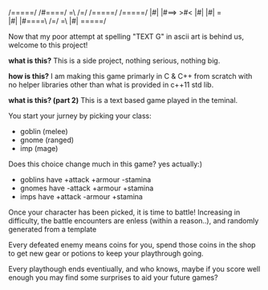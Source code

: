 /=====/ /#====/ \=\ /=/ /=====/     /=====/
  |#|   |#==>     >#<     |#|       |#| \=\
  |#|   |#====\ /=/ \=\   |#|       \=====/

Now that my poor attempt at spelling "TEXT G" in ascii
art is behind us, welcome to this project!

**what is this?**
This is a side project, nothing serious, nothing big.

**how is this?**
I am making this game primarly in C & C++ from scratch
with no helper libraries other than what is provided
in c++11 std lib.

**what is this? (part 2)**
This is a text based game played in the teminal.

You start your jurney by picking your class:
- goblin (melee)
- gnome  (ranged)
- imp    (mage)

Does this choice change much in this game? yes actually:)
- goblins have +attack +armour -stamina
- gnomes have  -attack +armour +stamina
- imps have    +attack -armour +stamina

Once your character has been picked, it is time to battle!
Increasing in difficulty, the battle encounters are enless
(within a reason..), and randomly generated from a template

Every defeated enemy means coins for you, spend those coins
in the shop to get new gear or potions to keep your
playthrough going.

Every playthough ends eventiually, and who knows, maybe if
you score well enough you may find some surprises to aid
your future games?
